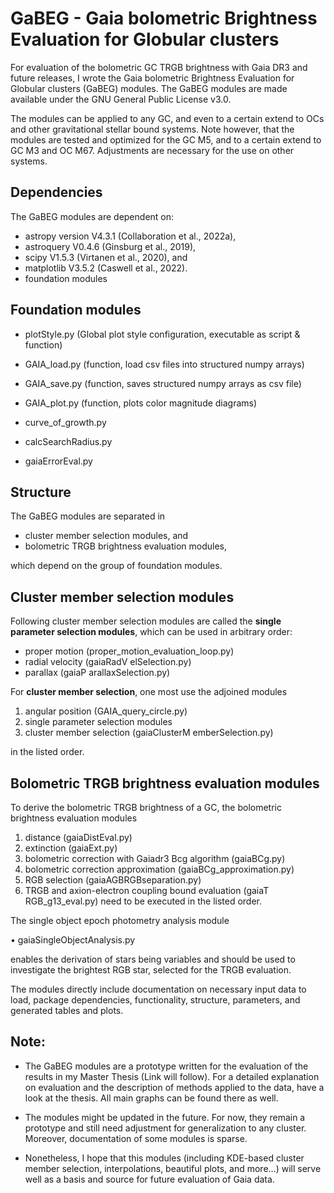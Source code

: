 # GaBEG - Gaia bolometric Brightness Evaluation for Globular clusters 

For evaluation of the bolometric GC TRGB brightness with Gaia DR3 and future releases, I
wrote the Gaia bolometric Brightness Evaluation for Globular clusters (GaBEG) modules.
The GaBEG modules are made available under the GNU General Public License v3.0. 

The modules can be applied to any GC, and even to a
certain extend to OCs and other gravitational stellar bound systems. Note however, that the
modules are tested and optimized for the GC M5, and to a certain extend to GC M3 and OC
M67. Adjustments are necessary for the use on other systems. 

## Dependencies
The GaBEG modules are dependent on: 
-  astropy version V4.3.1 (Collaboration et al., 2022a), 
-  astroquery V0.4.6 (Ginsburg et al., 2019), 
-  scipy V1.5.3 (Virtanen et al., 2020), and
-  matplotlib V3.5.2 (Caswell et al., 2022).
-  foundation modules

## Foundation modules

-   plotStyle.py (Global plot style configuration, executable as script & function)
-   GAIA_load.py (function, load csv files into structured numpy arrays)
-   GAIA_save.py (function, saves structured numpy arrays as csv file)
-   GAIA_plot.py (function, plots color magnitude diagrams)

-   curve_of_growth.py
-   calcSearchRadius.py 
-   gaiaErrorEval.py


## Structure
The GaBEG modules are separated in 

-  cluster member selection modules, and 
-  bolometric TRGB brightness evaluation modules, 

which depend on the group of foundation modules.


## Cluster member selection modules
Following cluster member selection modules are called the **single parameter selection
modules**, which can be used in arbitrary order:

-  proper motion    (proper_motion_evaluation_loop.py)
-  radial velocity  (gaiaRadV elSelection.py)
-  parallax         (gaiaP arallaxSelection.py)

For **cluster member selection**, one most use the adjoined modules

1) angular position (GAIA_query_circle.py)
2) single parameter selection modules
3) cluster member selection (gaiaClusterM emberSelection.py)

in the listed order.



## Bolometric TRGB brightness evaluation modules
To derive the bolometric TRGB brightness of a GC, the bolometric brightness evaluation modules

1) distance (gaiaDistEval.py)
2) extinction (gaiaExt.py)
3) bolometric correction with Gaiadr3 Bcg algorithm (gaiaBCg.py)
4) bolometric correction approximation (gaiaBCg_approximation.py)
5) RGB selection (gaiaAGBRGBseparation.py)
6) TRGB and axion-electron coupling bound evaluation (gaiaT RGB_g13_eval.py)
need to be executed in the listed order. 

The single object epoch photometry analysis module

• gaiaSingleObjectAnalysis.py 

enables the derivation of stars being variables and should be used to investigate the brightest RGB star, selected for the TRGB evaluation. 


The modules directly include documentation on necessary input data to load, package
dependencies, functionality, structure, parameters, and generated tables and plots.




## Note: 

-  The GaBEG modules are a prototype written for the evaluation of the results in my Master Thesis (Link will follow). For a detailed explanation on evaluation and the description of methods applied to the data, have a look at the thesis. All main graphs can be found there as well. 

-  The modules might be updated in the future. For now, they remain a prototype and still need adjustment for generalization to any cluster. Moreover, documentation of some modules is sparse.
-  Nonetheless, I hope that this modules (including KDE-based cluster member selection, interpolations, beautiful plots, and more...) will serve well as a basis and source for future evaluation of Gaia data. 
